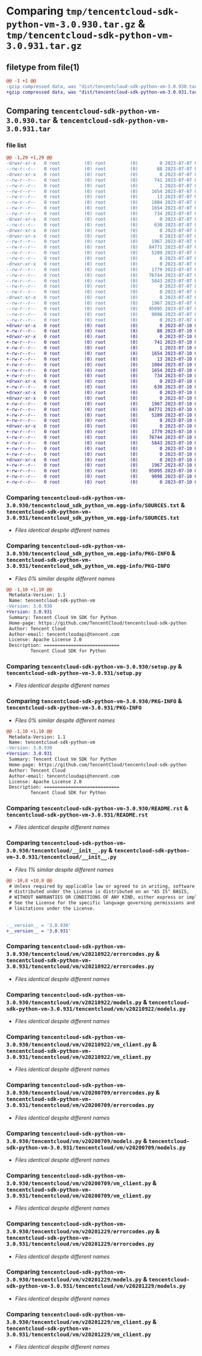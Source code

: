 # Comparing `tmp/tencentcloud-sdk-python-vm-3.0.930.tar.gz` & `tmp/tencentcloud-sdk-python-vm-3.0.931.tar.gz`

## filetype from file(1)

```diff
@@ -1 +1 @@
-gzip compressed data, was "dist/tencentcloud-sdk-python-vm-3.0.930.tar", last modified: Fri Jul  7 00:36:08 2023, max compression
+gzip compressed data, was "dist/tencentcloud-sdk-python-vm-3.0.931.tar", last modified: Mon Jul 10 00:58:27 2023, max compression
```

## Comparing `tencentcloud-sdk-python-vm-3.0.930.tar` & `tencentcloud-sdk-python-vm-3.0.931.tar`

### file list

```diff
@@ -1,29 +1,29 @@
-drwxr-xr-x   0 root         (0) root         (0)        0 2023-07-07 00:36:08.000000 tencentcloud-sdk-python-vm-3.0.930/
--rw-r--r--   0 root         (0) root         (0)       88 2023-07-07 00:36:08.000000 tencentcloud-sdk-python-vm-3.0.930/setup.cfg
-drwxr-xr-x   0 root         (0) root         (0)        0 2023-07-07 00:36:08.000000 tencentcloud-sdk-python-vm-3.0.930/tencentcloud_sdk_python_vm.egg-info/
--rw-r--r--   0 root         (0) root         (0)      741 2023-07-07 00:36:08.000000 tencentcloud-sdk-python-vm-3.0.930/tencentcloud_sdk_python_vm.egg-info/SOURCES.txt
--rw-r--r--   0 root         (0) root         (0)        1 2023-07-07 00:36:08.000000 tencentcloud-sdk-python-vm-3.0.930/tencentcloud_sdk_python_vm.egg-info/dependency_links.txt
--rw-r--r--   0 root         (0) root         (0)     1654 2023-07-07 00:36:08.000000 tencentcloud-sdk-python-vm-3.0.930/tencentcloud_sdk_python_vm.egg-info/PKG-INFO
--rw-r--r--   0 root         (0) root         (0)       13 2023-07-07 00:36:08.000000 tencentcloud-sdk-python-vm-3.0.930/tencentcloud_sdk_python_vm.egg-info/top_level.txt
--rw-r--r--   0 root         (0) root         (0)     1004 2023-07-07 00:36:08.000000 tencentcloud-sdk-python-vm-3.0.930/setup.py
--rw-r--r--   0 root         (0) root         (0)     1654 2023-07-07 00:36:08.000000 tencentcloud-sdk-python-vm-3.0.930/PKG-INFO
--rw-r--r--   0 root         (0) root         (0)      734 2023-07-07 00:36:08.000000 tencentcloud-sdk-python-vm-3.0.930/README.rst
-drwxr-xr-x   0 root         (0) root         (0)        0 2023-07-07 00:36:08.000000 tencentcloud-sdk-python-vm-3.0.930/tencentcloud/
--rw-r--r--   0 root         (0) root         (0)      630 2023-07-07 00:36:08.000000 tencentcloud-sdk-python-vm-3.0.930/tencentcloud/__init__.py
-drwxr-xr-x   0 root         (0) root         (0)        0 2023-07-07 00:36:08.000000 tencentcloud-sdk-python-vm-3.0.930/tencentcloud/vm/
-drwxr-xr-x   0 root         (0) root         (0)        0 2023-07-07 00:36:08.000000 tencentcloud-sdk-python-vm-3.0.930/tencentcloud/vm/v20210922/
--rw-r--r--   0 root         (0) root         (0)     1967 2023-07-07 00:36:08.000000 tencentcloud-sdk-python-vm-3.0.930/tencentcloud/vm/v20210922/errorcodes.py
--rw-r--r--   0 root         (0) root         (0)    84771 2023-07-07 00:36:08.000000 tencentcloud-sdk-python-vm-3.0.930/tencentcloud/vm/v20210922/models.py
--rw-r--r--   0 root         (0) root         (0)     5289 2023-07-07 00:36:08.000000 tencentcloud-sdk-python-vm-3.0.930/tencentcloud/vm/v20210922/vm_client.py
--rw-r--r--   0 root         (0) root         (0)        0 2023-07-07 00:36:08.000000 tencentcloud-sdk-python-vm-3.0.930/tencentcloud/vm/v20210922/__init__.py
-drwxr-xr-x   0 root         (0) root         (0)        0 2023-07-07 00:36:08.000000 tencentcloud-sdk-python-vm-3.0.930/tencentcloud/vm/v20200709/
--rw-r--r--   0 root         (0) root         (0)     1779 2023-07-07 00:36:08.000000 tencentcloud-sdk-python-vm-3.0.930/tencentcloud/vm/v20200709/errorcodes.py
--rw-r--r--   0 root         (0) root         (0)    76744 2023-07-07 00:36:08.000000 tencentcloud-sdk-python-vm-3.0.930/tencentcloud/vm/v20200709/models.py
--rw-r--r--   0 root         (0) root         (0)     5843 2023-07-07 00:36:08.000000 tencentcloud-sdk-python-vm-3.0.930/tencentcloud/vm/v20200709/vm_client.py
--rw-r--r--   0 root         (0) root         (0)        0 2023-07-07 00:36:08.000000 tencentcloud-sdk-python-vm-3.0.930/tencentcloud/vm/v20200709/__init__.py
--rw-r--r--   0 root         (0) root         (0)        0 2023-07-07 00:36:08.000000 tencentcloud-sdk-python-vm-3.0.930/tencentcloud/vm/__init__.py
-drwxr-xr-x   0 root         (0) root         (0)        0 2023-07-07 00:36:08.000000 tencentcloud-sdk-python-vm-3.0.930/tencentcloud/vm/v20201229/
--rw-r--r--   0 root         (0) root         (0)     1967 2023-07-07 00:36:08.000000 tencentcloud-sdk-python-vm-3.0.930/tencentcloud/vm/v20201229/errorcodes.py
--rw-r--r--   0 root         (0) root         (0)    95095 2023-07-07 00:36:08.000000 tencentcloud-sdk-python-vm-3.0.930/tencentcloud/vm/v20201229/models.py
--rw-r--r--   0 root         (0) root         (0)     9098 2023-07-07 00:36:08.000000 tencentcloud-sdk-python-vm-3.0.930/tencentcloud/vm/v20201229/vm_client.py
--rw-r--r--   0 root         (0) root         (0)        0 2023-07-07 00:36:08.000000 tencentcloud-sdk-python-vm-3.0.930/tencentcloud/vm/v20201229/__init__.py
+drwxr-xr-x   0 root         (0) root         (0)        0 2023-07-10 00:58:27.000000 tencentcloud-sdk-python-vm-3.0.931/
+-rw-r--r--   0 root         (0) root         (0)       88 2023-07-10 00:58:27.000000 tencentcloud-sdk-python-vm-3.0.931/setup.cfg
+drwxr-xr-x   0 root         (0) root         (0)        0 2023-07-10 00:58:27.000000 tencentcloud-sdk-python-vm-3.0.931/tencentcloud_sdk_python_vm.egg-info/
+-rw-r--r--   0 root         (0) root         (0)      741 2023-07-10 00:58:27.000000 tencentcloud-sdk-python-vm-3.0.931/tencentcloud_sdk_python_vm.egg-info/SOURCES.txt
+-rw-r--r--   0 root         (0) root         (0)        1 2023-07-10 00:58:27.000000 tencentcloud-sdk-python-vm-3.0.931/tencentcloud_sdk_python_vm.egg-info/dependency_links.txt
+-rw-r--r--   0 root         (0) root         (0)     1654 2023-07-10 00:58:27.000000 tencentcloud-sdk-python-vm-3.0.931/tencentcloud_sdk_python_vm.egg-info/PKG-INFO
+-rw-r--r--   0 root         (0) root         (0)       13 2023-07-10 00:58:27.000000 tencentcloud-sdk-python-vm-3.0.931/tencentcloud_sdk_python_vm.egg-info/top_level.txt
+-rw-r--r--   0 root         (0) root         (0)     1004 2023-07-10 00:58:27.000000 tencentcloud-sdk-python-vm-3.0.931/setup.py
+-rw-r--r--   0 root         (0) root         (0)     1654 2023-07-10 00:58:27.000000 tencentcloud-sdk-python-vm-3.0.931/PKG-INFO
+-rw-r--r--   0 root         (0) root         (0)      734 2023-07-10 00:58:27.000000 tencentcloud-sdk-python-vm-3.0.931/README.rst
+drwxr-xr-x   0 root         (0) root         (0)        0 2023-07-10 00:58:27.000000 tencentcloud-sdk-python-vm-3.0.931/tencentcloud/
+-rw-r--r--   0 root         (0) root         (0)      630 2023-07-10 00:58:27.000000 tencentcloud-sdk-python-vm-3.0.931/tencentcloud/__init__.py
+drwxr-xr-x   0 root         (0) root         (0)        0 2023-07-10 00:58:27.000000 tencentcloud-sdk-python-vm-3.0.931/tencentcloud/vm/
+drwxr-xr-x   0 root         (0) root         (0)        0 2023-07-10 00:58:27.000000 tencentcloud-sdk-python-vm-3.0.931/tencentcloud/vm/v20210922/
+-rw-r--r--   0 root         (0) root         (0)     1967 2023-07-10 00:58:27.000000 tencentcloud-sdk-python-vm-3.0.931/tencentcloud/vm/v20210922/errorcodes.py
+-rw-r--r--   0 root         (0) root         (0)    84771 2023-07-10 00:58:27.000000 tencentcloud-sdk-python-vm-3.0.931/tencentcloud/vm/v20210922/models.py
+-rw-r--r--   0 root         (0) root         (0)     5289 2023-07-10 00:58:27.000000 tencentcloud-sdk-python-vm-3.0.931/tencentcloud/vm/v20210922/vm_client.py
+-rw-r--r--   0 root         (0) root         (0)        0 2023-07-10 00:58:27.000000 tencentcloud-sdk-python-vm-3.0.931/tencentcloud/vm/v20210922/__init__.py
+drwxr-xr-x   0 root         (0) root         (0)        0 2023-07-10 00:58:27.000000 tencentcloud-sdk-python-vm-3.0.931/tencentcloud/vm/v20200709/
+-rw-r--r--   0 root         (0) root         (0)     1779 2023-07-10 00:58:27.000000 tencentcloud-sdk-python-vm-3.0.931/tencentcloud/vm/v20200709/errorcodes.py
+-rw-r--r--   0 root         (0) root         (0)    76744 2023-07-10 00:58:27.000000 tencentcloud-sdk-python-vm-3.0.931/tencentcloud/vm/v20200709/models.py
+-rw-r--r--   0 root         (0) root         (0)     5843 2023-07-10 00:58:27.000000 tencentcloud-sdk-python-vm-3.0.931/tencentcloud/vm/v20200709/vm_client.py
+-rw-r--r--   0 root         (0) root         (0)        0 2023-07-10 00:58:27.000000 tencentcloud-sdk-python-vm-3.0.931/tencentcloud/vm/v20200709/__init__.py
+-rw-r--r--   0 root         (0) root         (0)        0 2023-07-10 00:58:27.000000 tencentcloud-sdk-python-vm-3.0.931/tencentcloud/vm/__init__.py
+drwxr-xr-x   0 root         (0) root         (0)        0 2023-07-10 00:58:27.000000 tencentcloud-sdk-python-vm-3.0.931/tencentcloud/vm/v20201229/
+-rw-r--r--   0 root         (0) root         (0)     1967 2023-07-10 00:58:27.000000 tencentcloud-sdk-python-vm-3.0.931/tencentcloud/vm/v20201229/errorcodes.py
+-rw-r--r--   0 root         (0) root         (0)    95095 2023-07-10 00:58:27.000000 tencentcloud-sdk-python-vm-3.0.931/tencentcloud/vm/v20201229/models.py
+-rw-r--r--   0 root         (0) root         (0)     9098 2023-07-10 00:58:27.000000 tencentcloud-sdk-python-vm-3.0.931/tencentcloud/vm/v20201229/vm_client.py
+-rw-r--r--   0 root         (0) root         (0)        0 2023-07-10 00:58:27.000000 tencentcloud-sdk-python-vm-3.0.931/tencentcloud/vm/v20201229/__init__.py
```

### Comparing `tencentcloud-sdk-python-vm-3.0.930/tencentcloud_sdk_python_vm.egg-info/SOURCES.txt` & `tencentcloud-sdk-python-vm-3.0.931/tencentcloud_sdk_python_vm.egg-info/SOURCES.txt`

 * *Files identical despite different names*

### Comparing `tencentcloud-sdk-python-vm-3.0.930/tencentcloud_sdk_python_vm.egg-info/PKG-INFO` & `tencentcloud-sdk-python-vm-3.0.931/tencentcloud_sdk_python_vm.egg-info/PKG-INFO`

 * *Files 0% similar despite different names*

```diff
@@ -1,10 +1,10 @@
 Metadata-Version: 1.1
 Name: tencentcloud-sdk-python-vm
-Version: 3.0.930
+Version: 3.0.931
 Summary: Tencent Cloud Vm SDK for Python
 Home-page: https://github.com/TencentCloud/tencentcloud-sdk-python
 Author: Tencent Cloud
 Author-email: tencentcloudapi@tencent.com
 License: Apache License 2.0
 Description: ============================
         Tencent Cloud SDK for Python
```

### Comparing `tencentcloud-sdk-python-vm-3.0.930/setup.py` & `tencentcloud-sdk-python-vm-3.0.931/setup.py`

 * *Files identical despite different names*

### Comparing `tencentcloud-sdk-python-vm-3.0.930/PKG-INFO` & `tencentcloud-sdk-python-vm-3.0.931/PKG-INFO`

 * *Files 0% similar despite different names*

```diff
@@ -1,10 +1,10 @@
 Metadata-Version: 1.1
 Name: tencentcloud-sdk-python-vm
-Version: 3.0.930
+Version: 3.0.931
 Summary: Tencent Cloud Vm SDK for Python
 Home-page: https://github.com/TencentCloud/tencentcloud-sdk-python
 Author: Tencent Cloud
 Author-email: tencentcloudapi@tencent.com
 License: Apache License 2.0
 Description: ============================
         Tencent Cloud SDK for Python
```

### Comparing `tencentcloud-sdk-python-vm-3.0.930/README.rst` & `tencentcloud-sdk-python-vm-3.0.931/README.rst`

 * *Files identical despite different names*

### Comparing `tencentcloud-sdk-python-vm-3.0.930/tencentcloud/__init__.py` & `tencentcloud-sdk-python-vm-3.0.931/tencentcloud/__init__.py`

 * *Files 1% similar despite different names*

```diff
@@ -10,8 +10,8 @@
 # Unless required by applicable law or agreed to in writing, software
 # distributed under the License is distributed on an "AS IS" BASIS,
 # WITHOUT WARRANTIES OR CONDITIONS OF ANY KIND, either express or implied.
 # See the License for the specific language governing permissions and
 # limitations under the License.
 
 
-__version__ = '3.0.930'
+__version__ = '3.0.931'
```

### Comparing `tencentcloud-sdk-python-vm-3.0.930/tencentcloud/vm/v20210922/errorcodes.py` & `tencentcloud-sdk-python-vm-3.0.931/tencentcloud/vm/v20210922/errorcodes.py`

 * *Files identical despite different names*

### Comparing `tencentcloud-sdk-python-vm-3.0.930/tencentcloud/vm/v20210922/models.py` & `tencentcloud-sdk-python-vm-3.0.931/tencentcloud/vm/v20210922/models.py`

 * *Files identical despite different names*

### Comparing `tencentcloud-sdk-python-vm-3.0.930/tencentcloud/vm/v20210922/vm_client.py` & `tencentcloud-sdk-python-vm-3.0.931/tencentcloud/vm/v20210922/vm_client.py`

 * *Files identical despite different names*

### Comparing `tencentcloud-sdk-python-vm-3.0.930/tencentcloud/vm/v20200709/errorcodes.py` & `tencentcloud-sdk-python-vm-3.0.931/tencentcloud/vm/v20200709/errorcodes.py`

 * *Files identical despite different names*

### Comparing `tencentcloud-sdk-python-vm-3.0.930/tencentcloud/vm/v20200709/models.py` & `tencentcloud-sdk-python-vm-3.0.931/tencentcloud/vm/v20200709/models.py`

 * *Files identical despite different names*

### Comparing `tencentcloud-sdk-python-vm-3.0.930/tencentcloud/vm/v20200709/vm_client.py` & `tencentcloud-sdk-python-vm-3.0.931/tencentcloud/vm/v20200709/vm_client.py`

 * *Files identical despite different names*

### Comparing `tencentcloud-sdk-python-vm-3.0.930/tencentcloud/vm/v20201229/errorcodes.py` & `tencentcloud-sdk-python-vm-3.0.931/tencentcloud/vm/v20201229/errorcodes.py`

 * *Files identical despite different names*

### Comparing `tencentcloud-sdk-python-vm-3.0.930/tencentcloud/vm/v20201229/models.py` & `tencentcloud-sdk-python-vm-3.0.931/tencentcloud/vm/v20201229/models.py`

 * *Files identical despite different names*

### Comparing `tencentcloud-sdk-python-vm-3.0.930/tencentcloud/vm/v20201229/vm_client.py` & `tencentcloud-sdk-python-vm-3.0.931/tencentcloud/vm/v20201229/vm_client.py`

 * *Files identical despite different names*

